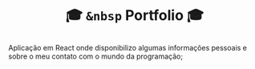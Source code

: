 # <p align="center">:mortar_board: `&nbsp` Portfolio  :mortar_board: </p>

Aplicação em React onde disponibilizo algumas informações pessoais e sobre o meu contato com o mundo da programação;
